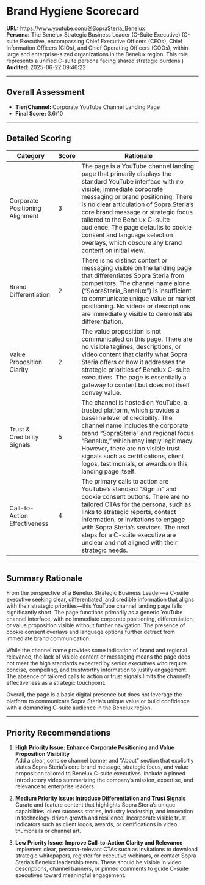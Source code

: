 # Brand Hygiene Scorecard

**URL:** https://www.youtube.com/@SopraSteria_Benelux  
**Persona:** The Benelux Strategic Business Leader (C-Suite Executive) (C-suite Executive, encompassing Chief Executive Officers (CEOs), Chief Information Officers (CIOs), and Chief Operating Officers (COOs), within large and enterprise-sized organizations in the Benelux region. This role represents a unified C-suite persona facing shared strategic burdens.)  
**Audited:** 2025-06-22 09:46:22

---

## Overall Assessment

- **Tier/Channel:** Corporate YouTube Channel Landing Page  
- **Final Score:** 3.6/10

---

## Detailed Scoring

| Category                   | Score | Rationale                                                                                                                                                                                                                                                                    |
|----------------------------|-------|------------------------------------------------------------------------------------------------------------------------------------------------------------------------------------------------------------------------------------------------------------------------------|
| Corporate Positioning Alignment | 3     | The page is a YouTube channel landing page that primarily displays the standard YouTube interface with no visible, immediate corporate messaging or brand positioning. There is no clear articulation of Sopra Steria’s core brand message or strategic focus tailored to the Benelux C-suite audience. The page defaults to cookie consent and language selection overlays, which obscure any brand content on initial view. |
| Brand Differentiation       | 2     | There is no distinct content or messaging visible on the landing page that differentiates Sopra Steria from competitors. The channel name alone (“SopraSteria_Benelux”) is insufficient to communicate unique value or market positioning. No videos or descriptions are immediately visible to demonstrate differentiation.                                                                                  |
| Value Proposition Clarity   | 2     | The value proposition is not communicated on this page. There are no visible taglines, descriptions, or video content that clarify what Sopra Steria offers or how it addresses the strategic priorities of Benelux C-suite executives. The page is essentially a gateway to content but does not itself convey value.                                                                                   |
| Trust & Credibility Signals | 5     | The channel is hosted on YouTube, a trusted platform, which provides a baseline level of credibility. The channel name includes the corporate brand “SopraSteria” and regional focus “Benelux,” which may imply legitimacy. However, there are no visible trust signals such as certifications, client logos, testimonials, or awards on this landing page itself.                                                                                   |
| Call-to-Action Effectiveness | 4     | The primary calls to action are YouTube’s standard “Sign in” and cookie consent buttons. There are no tailored CTAs for the persona, such as links to strategic reports, contact information, or invitations to engage with Sopra Steria’s services. The next steps for a C-suite executive are unclear and not aligned with their strategic needs.                                                                                   |

---

## Summary Rationale

From the perspective of a Benelux Strategic Business Leader—a C-suite executive seeking clear, differentiated, and credible information that aligns with their strategic priorities—this YouTube channel landing page falls significantly short. The page functions primarily as a generic YouTube channel interface, with no immediate corporate positioning, differentiation, or value proposition visible without further navigation. The presence of cookie consent overlays and language options further detract from immediate brand communication.

While the channel name provides some indication of brand and regional relevance, the lack of visible content or messaging means the page does not meet the high standards expected by senior executives who require concise, compelling, and trustworthy information to justify engagement. The absence of tailored calls to action or trust signals limits the channel’s effectiveness as a strategic touchpoint.

Overall, the page is a basic digital presence but does not leverage the platform to communicate Sopra Steria’s unique value or build confidence with a demanding C-suite audience in the Benelux region.

---

## Priority Recommendations

1. **High Priority Issue: Enhance Corporate Positioning and Value Proposition Visibility**  
   Add a clear, concise channel banner and “About” section that explicitly states Sopra Steria’s core brand message, strategic focus, and value proposition tailored to Benelux C-suite executives. Include a pinned introductory video summarizing the company’s mission, expertise, and relevance to enterprise leaders.

2. **Medium Priority Issue: Introduce Differentiation and Trust Signals**  
   Curate and feature content that highlights Sopra Steria’s unique capabilities, client success stories, industry leadership, and innovation in technology-driven growth and resilience. Incorporate visible trust indicators such as client logos, awards, or certifications in video thumbnails or channel art.

3. **Low Priority Issue: Improve Call-to-Action Clarity and Relevance**  
   Implement clear, persona-relevant CTAs such as invitations to download strategic whitepapers, register for executive webinars, or contact Sopra Steria’s Benelux leadership team. These should be visible in video descriptions, channel banners, or pinned comments to guide C-suite executives toward meaningful engagement.